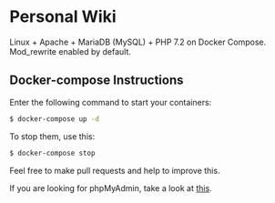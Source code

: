 
# Personal Wiki
Linux + Apache + MariaDB (MySQL) + PHP 7.2 on Docker Compose. Mod_rewrite enabled by default.

## Docker-compose Instructions

Enter the following command to start your containers:
```bash
$ docker-compose up -d
```

To stop them, use this:
```bash
$ docker-compose stop
```

Feel free to make pull requests and help to improve this.

If you are looking for phpMyAdmin, take a look at [this](https://github.com/celsocelante/docker-lamp/issues/2).
